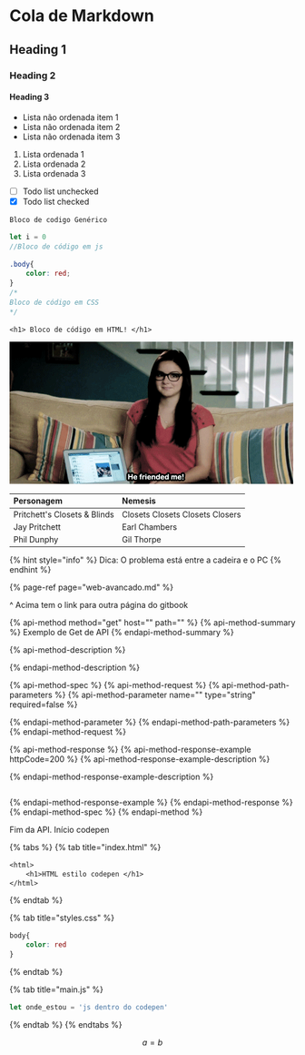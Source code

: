 # Cola de Markdown

## Heading 1

### Heading 2

#### Heading 3

* Lista não ordenada item 1
* Lista não ordenada item 2
* Lista não ordenada item 3

1. Lista ordenada 1
2. Lista ordenada 2
3. Lista ordenada 3

* [ ] Todo list unchecked
* [x] Todo list checked

```text
Bloco de codigo Genérico
```

```javascript
let i = 0
//Bloco de código em js
```

```css
.body{
    color: red;
}
/*
Bloco de código em CSS
*/
```

```markup
<h1> Bloco de código em HTML! </h1>
```

![legenda do gif](.gitbook/assets/5i9q.gif)

| Personagem | Nemesis |
| :--- | :--- |
| Pritchett's Closets & Blinds | Closets Closets Closets Closers |
| Jay Pritchett | Earl Chambers |
| Phil Dunphy | Gil Thorpe |

{% hint style="info" %}
Dica: O problema está entre a cadeira e o PC
{% endhint %}

{% page-ref page="web-avancado.md" %}

^ Acima tem o link para outra página do gitbook

{% api-method method="get" host="" path="" %}
{% api-method-summary %}
Exemplo de Get de API
{% endapi-method-summary %}

{% api-method-description %}

{% endapi-method-description %}

{% api-method-spec %}
{% api-method-request %}
{% api-method-path-parameters %}
{% api-method-parameter name="" type="string" required=false %}

{% endapi-method-parameter %}
{% endapi-method-path-parameters %}
{% endapi-method-request %}

{% api-method-response %}
{% api-method-response-example httpCode=200 %}
{% api-method-response-example-description %}

{% endapi-method-response-example-description %}

```

```
{% endapi-method-response-example %}
{% endapi-method-response %}
{% endapi-method-spec %}
{% endapi-method %}

Fim da API. Início codepen

{% tabs %}
{% tab title="index.html" %}
```markup
<html>
    <h1>HTML estilo codepen </h1>
</html>
```
{% endtab %}

{% tab title="styles.css" %}
```css
body{
    color: red
}
```
{% endtab %}

{% tab title="main.js" %}
```javascript
let onde_estou = 'js dentro do codepen'
```
{% endtab %}
{% endtabs %}

$$
a = b
$$



